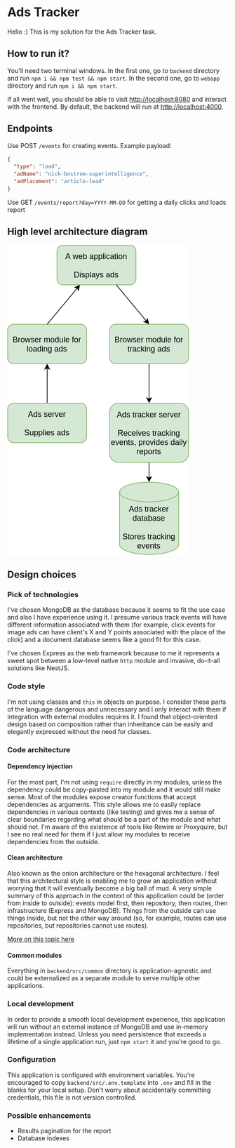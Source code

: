 # Ads Tracker

Hello :)
This is my solution for the Ads Tracker task.

## How to run it?

You'll need two terminal windows.
In the first one, go to `backend` directory and run `npm i && npm test && npm start`.
In the second one, go to `webapp` directory and run `npm i && npm start`.

If all went well, you should be able to visit [http://localhost:8080](http://localhost:8080) and interact with the frontend.
By default, the backend will run at [http://localhost:4000](http://localhost:4000).

## Endpoints

Use POST `/events` for creating events. Example payload:
```json
{
  "type": "load",
  "adName": "nick-bostrom-superintelligence",
  "adPlacement": "article-lead"
}
```

Use GET `/events/report?day=YYYY-MM-DD` for getting a daily clicks and loads report

## High level architecture diagram

![Hight level architecture diagram](https://raw.githubusercontent.com/kjarmicki/ads-tracker/master/high-level-architecture.png)

## Design choices

### Pick of technologies

I've chosen MongoDB as the database because it seems to fit the use case and also I have experience using it.
I presume various track events will have different information associated with them (for example, click events for
image ads can have client's X and Y points associated with the place of the click) and a document database
seems like a good fit for this case.

I've chosen Express as the web framework because to me it represents a sweet spot between a low-level
native `http` module and invasive, do-it-all solutions like NestJS.

### Code style

I'm not using classes and `this` in objects on purpose. I consider these parts of the language dangerous and
unnecessary and I only interact with them if integration with external modules requires it. I found that object-oriented
design based on composition rather than inheritance can be easily and elegantly expressed without the need for classes.

### Code architecture

#### Dependency injection

For the most part, I'm not using `require` directly in my modules, unless the dependency could be copy-pasted into
my module and it would still make sense. Most of the modules expose creator functions that accept dependencies as arguments.
This style allows me to easily replace dependencies in various contexts (like testing) and gives me a sense of clear
boundaries regarding what should be a part of the module and what should not. I'm aware of the existence of tools like
Rewire or Proxyquire, but I see no real need for them if I just allow my modules to receive dependencies from the outside.

#### Clean architecture

Also known as the onion architecture or the hexagonal architecture. I feel that this architectural style
is enabling me to grow an application without worrying that it will eventually become a big ball of mud. A very simple
summary of this approach in the context of this application could be (order from inside to outside): events model first,
then repository, then routes, then infrastructure (Express and MongoDB). Things from the outside can use things inside,
but not the other way around (so, for example, routes can use repositories, but repositories cannot use routes).

[More on this topic here](https://blog.cleancoder.com/uncle-bob/2012/08/13/the-clean-architecture.html)

#### Common modules

Everything in `backend/src/common` directory is application-agnostic and could be externalized as a separate module
to serve multiple other applications.

### Local development

In order to provide a smooth local development experience, this application will run without an external instance
of MongoDB and use in-memory implementation instead. Unless you need persistence that exceeds a lifetime of a
single application run, just `npm start` it and you're good to go.

### Configuration

This application is configured with environment variables. You're encouraged to copy `backend/src/.env.template` into
`.env` and fill in the blanks for your local setup. Don't worry about accidentally committing credentials,
this file is not version controlled.

### Possible enhancements

- Results pagination for the report
- Database indexes
